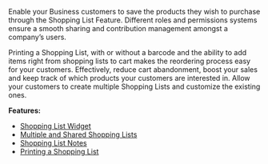 Enable your Business customers to save the products they wish to purchase through the Shopping List Feature. Different roles and permissions systems ensure a smooth sharing and contribution management amongst a company’s users.

Printing a Shopping List, with or without a barcode and the ability to add items right from shopping lists to cart makes the reordering process easy for your customers. Effectively, reduce cart abandonment, boost your sales and keep track of which products your customers are interested in. Allow your customers to create multiple Shopping Lists and customize the existing ones.

**Features:**

* [Shopping List Widget](https://documentation.spryker.com/v4/docs/shopping-list-widget)
* [Multiple and Shared Shopping Lists](https://documentation.spryker.com/v4/docs/multiple-shared-shopping-lists)
* [Shopping List Notes](https://documentation.spryker.com/v4/docs/shopping-list-notes)
* [Printing a Shopping List](https://documentation.spryker.com/v4/docs/printing-shopping-list)